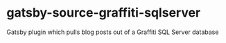 # gatsby-source-graffiti-sqlserver
Gatsby plugin which pulls blog posts out of a Graffiti SQL Server database
